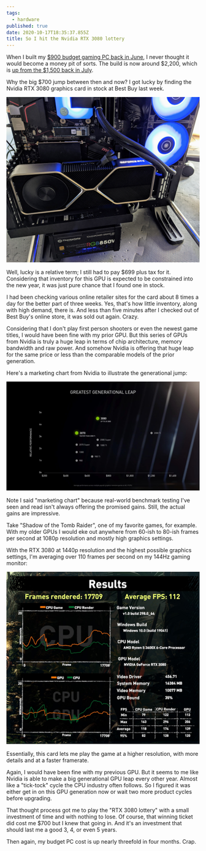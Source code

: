 ```yaml
---
tags:
  - hardware
published: true
date: 2020-10-17T18:35:37.855Z
title: So I hit the Nvidia RTX 3080 lottery
---
```

When I built my [$900 budget gaming PC back in June](https://www.kctofel.com/2020-06-28-should-everyone-build-their-own-pc-at-least-once/), I never thought it would become a money pit of sorts. The build is now around $2,200, which is [up from the $1,500 back in July](https://www.kctofel.com/2020-07-31-I-was-so-wrong-dont-build-your-own-PC/).

Why the big $700 jump between then and now? I got lucky by finding the Nvidia RTX 3080 graphics card in stock at Best Buy last week. 

![](./src/images/nvidia-rtx-3080-installed.jpg)

Well, lucky is a relative term; I still had to pay $699 plus tax for it. Considering that inventory for this GPU is expected to be constrained into the new year, it was just pure chance that I found one in stock. 

I had been checking various online retailer sites for the card about 8 times a day for the better part of three weeks. Yes, that's how little inventory, along with high demand, there is. And less than five minutes after I checked out of Best Buy's online store, it was sold out again. Crazy.

Considering that I don't play first person shooters or even the newest game titles, I would have been fine with my prior GPU.  But this series of GPUs from Nvidia is truly a huge leap in terms of chip architecture, memory bandwidth and raw power. And somehow Nvidia is offering that huge leap for the same price or less than the comparable models of the prior generation.

Here's a marketing chart from Nvidia to illustrate the generational jump:

![](/src/images/nvidia-3080-vs-2080-and-prior.jpg)

Note I said "marketing chart" because real-world benchmark testing I've seen and read isn't always offering the promised gains. Still, the actual gains are impressive.

Take "Shadow of the Tomb Raider", one of my favorite games, for example. With my older GPUs I would eke out anywhere from 60-ish to 80-ish frames per second at 1080p resolution and mostly high graphics settings.

With the RTX 3080 at 1440p resolution and the highest possible graphics settings, I'm averaging over 110 frames per second on my 144Hz gaming monitor:

![](/src/images/sotr-rtx-3080.jpg)

Essentially, this card lets me play the game at a higher resolution, with more details and at a faster framerate. 

Again, I would have been fine with my previous GPU. But it seems to me like Nvidia is able to make a big generational GPU leap every other year. Almost like a "tick-tock" cycle the CPU industry often follows. So I figured it was either get in on this GPU generation now or wait two more product cycles before upgrading. 

That thought process got me to play the "RTX 3080 lottery" with a small investment of time and with nothing to lose. Of course, that winning ticket did cost me $700 but I knew that going in. And it's an investment that should last me a good 3, 4, or even 5 years. 

Then again, my budget PC cost is up nearly threefold in four months. Crap.